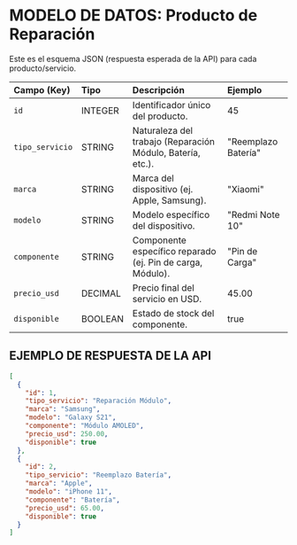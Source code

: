 # MODELO DE DATOS: Producto de Reparación

Este es el esquema JSON (respuesta esperada de la API) para cada producto/servicio.

| Campo (Key) | Tipo | Descripción | Ejemplo |
| :--- | :--- | :--- | :--- |
| `id` | INTEGER | Identificador único del producto. | 45 |
| `tipo_servicio` | STRING | Naturaleza del trabajo (Reparación Módulo, Batería, etc.). | "Reemplazo Batería" |
| `marca` | STRING | Marca del dispositivo (ej. Apple, Samsung). | "Xiaomi" |
| `modelo` | STRING | Modelo específico del dispositivo. | "Redmi Note 10" |
| `componente` | STRING | Componente específico reparado (ej. Pin de carga, Módulo). | "Pin de Carga" |
| `precio_usd` | DECIMAL | Precio final del servicio en USD. | 45.00 |
| `disponible` | BOOLEAN | Estado de stock del componente. | true |

## EJEMPLO DE RESPUESTA DE LA API

```json
[
  {
    "id": 1,
    "tipo_servicio": "Reparación Módulo",
    "marca": "Samsung",
    "modelo": "Galaxy S21",
    "componente": "Módulo AMOLED",
    "precio_usd": 250.00,
    "disponible": true
  },
  {
    "id": 2,
    "tipo_servicio": "Reemplazo Batería",
    "marca": "Apple",
    "modelo": "iPhone 11",
    "componente": "Batería",
    "precio_usd": 65.00,
    "disponible": true
  }
]
